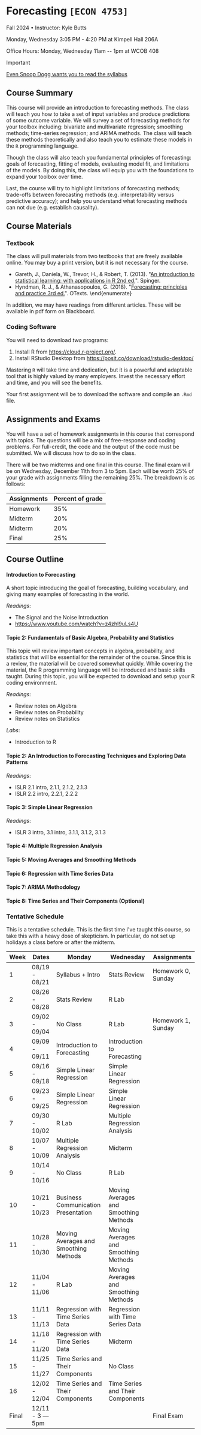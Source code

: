 # Forecasting `[ECON 4753]`

Fall 2024 • Instructor: Kyle Butts

Monday, Wednesday 3:05 PM - 4:20 PM at Kimpell Hall 206A

Office Hours: Monday, Wednesday 11am -- 1pm at WCOB 408

> [!IMPORTANT]
> 
> [Even Snoop Dogg wants you to read the syllabus](https://www.cameo.com/recipient/5f2b392a0299b100202e624a)


## Course Summary

This course will provide an introduction to forecasting methods. The class will teach you how to take a set of input variables and produce predictions of some outcome variable. We will survey a set of forecasting methods for your toolbox including: bivariate and multivariate regression; smoothing methods; time-series regression; and ARIMA methods. The class will teach these methods theoretically and also teach you to estimate these models in the `R` programming language.

Though the class will also teach you fundamental principles of forecasting: goals of forecasting, fitting of models, evaluating model fit, and limitations of the models. By doing this, the class will equip you with the foundations to expand your toolbox over time. 

Last, the course will try to highlight limitations of forecasting methods; trade-offs between forecasting methods (e.g. interpretability versus predictive accuracy); and help you understand what forecasting methods can not due (e.g. establish causality). 

## Course Materials

### Textbook

The class will pull materials from two textbooks that are freely available online. You may buy a print version, but it is not necessary for the course. 

- Gareth, J., Daniela, W., Trevor, H., \& Robert, T. (2013). "[An introduction to statistical learning: with applications in R 2nd ed.](https://www.statlearning.com)". Spinger.
- Hyndman, R. J., \& Athanasopoulos, G. (2018). "[Forecasting: principles and practice 3rd ed.](https://otexts.com/fpp3/)". OTexts.
\end{enumerate}

In addition, we may have readings from different articles. These will be available in pdf form on Blackboard.

### Coding Software

You will need to download *two* programs:
1. Install R from <https://cloud.r-project.org/>.
2. Install RStudio Desktop from <https://posit.co/download/rstudio-desktop/>

Mastering `R` will take time and dedication, but it is a powerful and adaptable tool that is highly valued by many employers. Invest the necessary effort and time, and you will see the benefits.

Your first assignment will be to download the software and compile an `.Rmd` file.

## Assignments and Exams

You will have a set of homework assignments in this course that correspond with topics. The questions will be a mix of free-response and coding problems. For full-credit, the code and the output of the code must be submitted. We will discuss how to do so in the class. 

There will be two midterms and one final in this course. The final exam will be on Wednesday, December 11th from 3 to 5pm. Each will be worth 25\% of your grade with assignments filling the remaining 25\%. The breakdown is as follows:

| Assignments | Percent of grade |
|-------------|------------------|
| Homework    | 35%              |
| Midterm     | 20%              |
| Midterm     | 20%              |
| Final       | 25%              | 


## Course Outline

#### Introduction to Forecasting 

A short topic introducing the goal of forecasting, building vocabulary, and giving many examples of forecasting in the world. 

*Readings*: 

- The Signal and the Noise Introduction
- https://www.youtube.com/watch?v=z4zhI9uLs4U

#### Topic 2: Fundamentals of Basic Algebra, Probability and Statistics

This topic will review important concepts in algebra, probability, and statistics that will be essential for the remainder of the course. Since this is a review, the material will be covered somewhat quickly. While covering the material, the R programming language will be introduced and basic skills taught. During this topic, you will be expected to download and setup your R coding environment.

*Readings*: 
- Review notes on Algebra
- Review notes on Probability
- Review notes on Statistics 

*Labs*:
- Introduction to R

#### Topic 2: An Introduction to Forecasting Techniques and Exploring Data Patterns

*Readings*:
- ISLR 2.1 intro, 2.1.1, 2.1.2, 2.1.3
- ISLR 2.2 intro, 2.2.1, 2.2.2

#### Topic 3: Simple Linear Regression

*Readings*: 
- ISLR 3 intro, 3.1 intro, 3.1.1, 3.1.2, 3.1.3

#### Topic 4: Multiple Regression Analysis


#### Topic 5: Moving Averages and Smoothing Methods


#### Topic 6: Regression with Time Series Data


#### Topic 7: ARIMA Methodology


#### Topic 8: Time Series and Their Components (Optional)


### Tentative Schedule

This is a tentative schedule. This is the first time I've taught this course, so take this with a heavy dose of skepticism. In particular, do not set up holidays a class before or after the midterm. 

<!-- Schedule -->
| Week | Dates | Monday | Wednesday | Assignments |
|----|----|----|----|----|
| 1 | 08/19 - 08/21 | Syllabus + Intro | Stats Review | Homework 0, Sunday |
| 2 | 08/26 - 08/28 | Stats Review | R Lab |  |
| 3 | 09/02 - 09/04 | No Class | R Lab | Homework 1, Sunday |
| 4 | 09/09 - 09/11 | Introduction to Forecasting | Introduction to Forecasting |  |
| 5 | 09/16 - 09/18 | Simple Linear Regression | Simple Linear Regression |  |
| 6 | 09/23 - 09/25 | Simple Linear Regression | Simple Linear Regression |  |
| 7 | 09/30 - 10/02 | R Lab | Multiple Regression Analysis |  |
| 8 | 10/07 - 10/09 | Multiple Regression Analysis | Midterm |  |
| 9 | 10/14 - 10/16 | No Class | R Lab |  |
| 10 | 10/21 - 10/23 | Business Communication Presentation | Moving Averages and Smoothing Methods |  |
| 11 | 10/28 - 10/30 | Moving Averages and Smoothing Methods | Moving Averages and Smoothing Methods |  |
| 12 | 11/04 - 11/06 | R Lab | Moving Averages and Smoothing Methods |  |
| 13 | 11/11 - 11/13 | Regression with Time Series Data | Regression with Time Series Data |  |
| 14 | 11/18 - 11/20 | Regression with Time Series Data | Midterm |  |
| 15 | 11/25 - 11/27 | Time Series and Their Components | No Class |  |
| 16 | 12/02 - 12/04 | Time Series and Their Components | Time Series and Their Components |  |
| Final | 12/11 - 3 — 5pm |  |  | Final Exam |
<!-- Schedule -->

